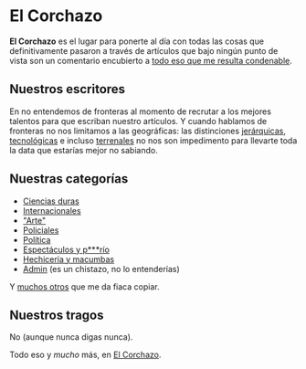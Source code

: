 # El Corchazo

__El Corchazo__ es el lugar para ponerte al día con todas las cosas que definitivamente pasaron a través de artículos que bajo ningún punto de vista son un comentario encubierto a [todo eso que me resulta condenable](https://el-corchazo.vercel.app/articulos/19).

## Nuestros escritores
En  no entendemos de fronteras al momento de recrutar a los mejores talentos para que escriban nuestro artículos. Y cuando hablamos de fronteras no nos limitamos a las geográficas: las distinciones [jerárquicas](https://el-corchazo.vercel.app/articulos?author=5), [tecnológicas](https://el-corchazo.vercel.app/articulos?author=4) e incluso [terrenales](https://el-corchazo.vercel.app/articulos?author=2) no nos son impedimento para llevarte toda la data que estarías mejor no sabiando.

## Nuestras categorías
- [Ciencias duras](https://el-corchazo.vercel.app/articulos?topic=9)
- [Internacionales](https://el-corchazo.vercel.app/articulos?topic=10)
- ["Arte"](https://el-corchazo.vercel.app/articulos?topic=11)
- [Policiales](https://el-corchazo.vercel.app/articulos?topic=12)
- [Política](https://el-corchazo.vercel.app/articulos?topic=1)
- [Espectáculos y p***río](https://el-corchazo.vercel.app/articulos?topic=2)
- [Hechicería y macumbas](https://el-corchazo.vercel.app/articulos?topic=6)
- [Admin](https://el-corchazo.vercel.app/articulos?topic=8) (es un chistazo, no lo entenderías)

Y [muchos otros](https://el-corchazo.vercel.app/categorias) que me da fiaca copiar.

## Nuestros tragos
No (aunque nunca digas nunca).

Todo eso y _mucho_ más, en [El Corchazo](https://el-corchazo.vercel.app/).
